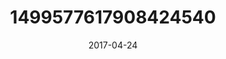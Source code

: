 ---
title: "1499577617908424540"
image: "2017-04-24 07.40.04 1499577617908424540_46248401"
date: "2017-04-24"
type: "photo"
---
